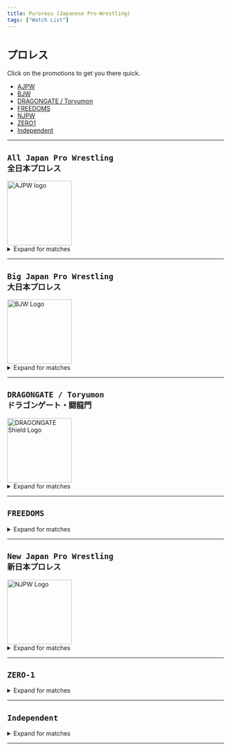 ```yaml
---
title: Puroresu (Japanese Pro-Wrestling)
tags: ["Watch List"]
---
```


# `プロレス`

Click on the promotions to get you there quick.

- <a href="#ajpw">AJPW</a>
- <a href="#bjw">BJW</a>
- <a href="#dg">DRAGONGATE / Toryumon</a>
- <a href="#freedoms">FREEDOMS</a>
- <a href="#njpw">NJPW</a>
- <a href="#z1">ZERO1</a>
- <a href="#independent">Independent</a>

---

## <a id="ajpw">`All Japan Pro Wrestling`<br>`全日本プロレス`</a>

<img src="https://wp.bbm-mobile.com/img/Common/Party/0002.png" alt="AJPW logo" style="width:150px;height:150px">

<details>
<summary>Expand for matches</summary>

- Kensuke Sasaki vs. Toshiaki Kawada [Triple Crown Title] (2007.10.18)<br>
  [YouTube](https://www.youtube.com/watch?v=rHfK6fFDzvE)<br>
  [CAGEMATCH](https://www.cagematch.net/?id=111&nr=12807#rateHere)
  <iframe width="600" height="300" src="https://www.youtube.com/embed/rHfK6fFDzvE?si=OLpX6i74IXK0o9h7" title="YouTube video player" frameborder="0" allow="accelerometer; autoplay; clipboard-write; encrypted-media; gyroscope; picture-in-picture; web-share" referrerpolicy="strict-origin-when-cross-origin" allowfullscreen></iframe>

- Shuji Ishikawa vs. Shingo Takagi [Champion Carnival 2018 Block A] (2018.04.29)<br>
  [YouTube](https://www.youtube.com/watch?v=vkyn-Fl9EBQ)<br>
  [CAGEMATCH](https://www.cagematch.net/?id=111&nr=9337#rateHere)
  <iframe width="600" height="300" src="https://www.youtube.com/embed/vkyn-Fl9EBQ?si=xtv_29cxkU5ORQ0F&amp;start=260" title="YouTube video player" frameborder="0" allow="accelerometer; autoplay; clipboard-write; encrypted-media; gyroscope; picture-in-picture; web-share" referrerpolicy="strict-origin-when-cross-origin" allowfullscreen></iframe>

- Suwama vs. Osamu Nishimura [Triple Crown Title] (2008.06.28)<br>
  [YouTube](https://www.youtube.com/watch?v=67F14VPF6i0)<br>
  [CAGEMATCH](https://www.cagematch.net/?id=111&nr=42719#rateHere)
  <iframe width="600" height="300" src="https://www.youtube.com/embed/67F14VPF6i0?si=z81rOH8FjBahCOHv" title="YouTube video player" frameborder="0" allow="accelerometer; autoplay; clipboard-write; encrypted-media; gyroscope; picture-in-picture; web-share" referrerpolicy="strict-origin-when-cross-origin" allowfullscreen></iframe>

- Minoru Suzuki vs. Toshiaki Kawada [Champion Carnival 2007 Block A] (2007.03.29)<br>
  [YouTube](https://www.youtube.com/live/qpolhe-U1Pk?si=hQtU4bkTSi0Wbwyj)<br>
  [CAGEMATCH](https://www.cagematch.net/?id=111&nr=23601#rateHere)
  <iframe width="600" height="300" src="https://www.youtube.com/embed/qpolhe-U1Pk?si=kHnESB4Dgbi8-zs-" title="YouTube video player" frameborder="0" allow="accelerometer; autoplay; clipboard-write; encrypted-media; gyroscope; picture-in-picture; web-share" referrerpolicy="strict-origin-when-cross-origin" allowfullscreen></iframe>

</details>

---

## <a id="bjw">`Big Japan Pro Wrestling`<br>`大日本プロレス`</a>

<img src="https://wp.bbm-mobile.com/img/Common/Party/0013.png" alt="BJW Logo" style="width:150px;height:150px">

<details>
<summary>Expand for matches</summary>

- Ryuji Ito & Takashi Sasaki vs. Jaki Numazawa & Jun Kasai [200 Fluorescent Lighttubes Cage Tag Team Death Match]<br>
  [Archive](https://archive.org/details/dainichi-taisen-38)<br>
  [CAGEMATCH](https://www.cagematch.net/?id=111&nr=65480#rateHere)
  <img src="https://i.postimg.cc/7LFGwHj4/mpv-shot0003.jpg">

- Yuko Miyamoto vs. Jun Kasai [Ikkitousen Death Match Survivor 2011 Block B] (2011.03.27)<br>
  [BJW Core](https://bjwcore.com/set/787/contents/794?fcid=18)<br>
  [CAGEMATCH](https://www.cagematch.net/?id=111&nr=60075#rateHere)
  <img src="https://bjwcore.com/storage/generated/images/thumbnail/960x540/content-82489c9737cc245530c7a6ebef3753ec-thumbnail.jpg?ts=1574391889">

- Hideki Suzuki vs. Yuji Okabayashi [BJW World Strong Heavyweight Title] (2017.05.05)<br>
  [BJW Core](https://bjwcore.com/contents/625)<br>
  [CAGEMATCH](https://www.cagematch.net/?id=111&nr=8439#rateHere)
  <img src="https://bjwcore.com/storage/generated/images/thumbnail/960x540/content-233509073ed3432027d48b1a83f5fbd2-thumbnail.png?ts=1563883239">

- Abdullah Kobayashi vs. Yuko Miyamoto [BJW Death Match Heavyweight Title / Construction Site] (2012.10.29)<br>
  [BJW Core](https://bjwcore.com/set/787/contents/795)<br>
  [CAGEMATCH](https://www.cagematch.net/?id=111&nr=60076#rateHere)
  <img src="https://bjwcore.com/storage/generated/images/thumbnail/960x540/content-7c590f01490190db0ed02a5070e20f01-thumbnail.jpg?ts=1574392077">

- BJW 30th Anniversary ~ Dainichi Spirit (2025.05.05) (Whole show)<br>
  [BJW Core](https://bjwcore.com/set/5830)<br>
  [Archive](https://archive.org/details/bjw-30th-anniversary-dainichi-spirit-05-05-25)<br>
  [CAGEMATCH](https://www.cagematch.net/?id=1&nr=424221&page=2)
  <img src="https://bjwcore.com/storage/generated/images/thumbnail/original/content-e520f70ac3930490458892665cda6620-eyecatch.jpg?ts=1747899854" style="height:500px">

</details>

---

## <a id="dg">`DRAGONGATE / Toryumon`<br>`ドラゴンゲート・闘龍門`</a>

<img src="https://wp.bbm-mobile.com/img/Common/Party/0177.jpg" alt="DRAGONGATE Shield Logo" style="width:150px;height:150px">

<details>
<summary>Expand for matches</summary>

- BxB Hulk & Shingo Takagi vs. KENTA & Taiji Ishimori [GHC Junior Heavyweight Tag Team Title] (2008.03.20)<br>
  [YouTube](https://www.youtube.com/watch?v=eJJkPb-NW5o)<br>
  [CAGEMATCH](https://www.cagematch.net/?id=111&nr=2843#rateHere)
  <iframe width="600" height="300" src="https://www.youtube.com/embed/eJJkPb-NW5o?si=wp2WWGpouiw17jH0" title="YouTube video player" frameborder="0" allow="accelerometer; autoplay; clipboard-write; encrypted-media; gyroscope; picture-in-picture; web-share" referrerpolicy="strict-origin-when-cross-origin" allowfullscreen></iframe>

- CIMA vs. Magnitude Kishiwada [No Rope] (2006.07.02)<br>
  [YouTube](https://www.youtube.com/watch?v=rO305y9IysU)<br>
  [CAGEMATCH](https://www.cagematch.net/?id=111&nr=49525)
  <iframe width="600" height="300" src="https://www.youtube.com/embed/rO305y9IysU?si=faSOmQH-FJKF0Mp7" title="YouTube video player" frameborder="0" allow="accelerometer; autoplay; clipboard-write; encrypted-media; gyroscope; picture-in-picture; web-share" referrerpolicy="strict-origin-when-cross-origin" allowfullscreen></iframe>

- Dead Or Alive 2010 (Whole show)

- [Infinity #80 (2008.02.03 - 2008.03.07)](https://vkvideo.ru/video618006569_456239142)

- [BxB Hulk, Cyber Kong & Shingo Takagi vs. Antonio Honda, HARASHIMA & Kota Ibushi (2008.04.06)](https://www.dailymotion.com/video/x8vuoxa)

- Rey De Parejas 2025 Finals - (2025.03.30) (Whole show)<br>
  [DG Network](https://dragongate.live/title/?program=live_Stream2025&episode=44)
  <img src="https://pbs.twimg.com/media/GnRq8Q3bAAA6jeZ?format=png&name=900x900">

- CIMA vs. Shingo Takagi [Open The Dream Gate Title] (2007.11.25)<br>
  [VK](https://vkvideo.ru/video-198278016_456239294)<br>
  [CAGEMATCH](https://www.cagematch.net/?id=111&nr=2824#rateHere)

- Dragon Kid vs. HUB [Open The Brave Gate Title] (2013.03.02)<br>
  [VK](https://vkvideo.ru/video-207689490_456239729)<br>
  [CAGEMATCH](https://www.cagematch.net/?id=111&candidate=1760350_4fd07c177ec8b0e7ff9799721beb1aa6)

- CIMA, Sanshiro Takagi, TAKA Michinoku vs. Akira Tozawa, BxB Hulk, Cyber Kong (2012.03.01)<br>
  [CAGEMATCH](https://www.cagematch.net/?id=1&nr=76142&page=3)

- Masasto Yoshino vs. Naruki Doi [Open The Dream Gate Title] (2013.11.03)<br>
  [Dailymotion](https://www.dailymotion.com/video/x8fj4bj)<br>
  [CAGEMATCH](https://www.cagematch.net/?id=111&nr=5845#rateHere)

</details>

---

## <a id="freedoms">`FREEDOMS`</a>

<details>
<summary>Expand for matches</summary>

- Jun Kasai vs. Masashi Takeda [Glass Death Match] (2009.12.25)<br>
  [YouTube](https://www.youtube.com/watch?v=xDDeJ2feDj0)<br>
  [CAGEMATCH](https://www.cagematch.net/?id=111&candidate=886787_629c204b702b50869fe3b96fed7ab387)
  <iframe width="600" height="300" src="https://www.youtube.com/embed/xDDeJ2feDj0?si=eqzX3JjIropWkuLa" title="YouTube video player" frameborder="0" allow="accelerometer; autoplay; clipboard-write; encrypted-media; gyroscope; picture-in-picture; web-share" referrerpolicy="strict-origin-when-cross-origin" allowfullscreen></iframe>

- Jun Kasai vs. Masashi Takeda [No Canvas + Glass Board Death Match] (2013.08.29)<br>
  [YouTube](https://www.youtube.com/watch?v=G65XT6-7axI)<br>
  [CAGEMATCH](https://www.cagematch.net/?id=1&nr=100292)
  <iframe width="600" height="300" src="https://www.youtube.com/embed/G65XT6-7axI?si=5Nz4HsTEtvz4TEvy" title="YouTube video player" frameborder="0" allow="accelerometer; autoplay; clipboard-write; encrypted-media; gyroscope; picture-in-picture; web-share" referrerpolicy="strict-origin-when-cross-origin" allowfullscreen></iframe>

- Jun Kasai vs. Yuko Miyamoto [Scaffold & Glass Board Death Match] (2013.12.25)<br>
  [YouTube](https://youtu.be/Kra7eiCLODo?si=tqGtn5QwSvhxW5Wc)<br>
  [CAGEMATCH](https://www.cagematch.net/?id=111&nr=45517#rateHere)
  <iframe width="600" height="300" src="https://www.youtube.com/embed/Kra7eiCLODo?si=tqGtn5QwSvhxW5Wc" title="YouTube video player" frameborder="0" allow="accelerometer; autoplay; clipboard-write; encrypted-media; gyroscope; picture-in-picture; web-share" referrerpolicy="strict-origin-when-cross-origin" allowfullscreen></iframe>

</details>

---

## <a id="njpw">`New Japan Pro Wrestling`<br>`新日本プロレス`</a>

<img src="https://wp.bbm-mobile.com/img/Common/Party/0001.png" alt="NJPW Logo" style="width:150px;height:150px">

<details>
<summary>Expand for matches</summary>

- Kazuchika Okada vs. Tetsuya Naito [IWGP Heavyweight Title] (2016.04.10)<br>
  [NJPW WORLD](https://watch.njpwworld.com/details/37839)<br>
  [CAGEMATCH](https://www.cagematch.net/?id=111&nr=7371#rateHere)
  <img src="https://i.imgur.com/iiEoMt4.jpeg" alt="Graphic for Kazuchika Okada vs. Tetsuya Naito IWGP Heavyweight title match in NJPW's Invasion Attack 2016 event">

- Satoshi Kojima vs. Toshiaki Kawada (2001.06.06)<br>
  [Archive (Vid #7)](<https://archive.org/details/super-ability-faction-declaration-2001/2001.06.06g-NJPW-New+Japan+Pro-Wrestling+VS+All+Japan+Pro-Wrestling+5+VS+5+Single+Match+%235-Satoshi+Kojima+VS+(AJPW)+Toshiaki+Kawada.mp4>)<br>
  [CAGEMATCH](https://www.cagematch.net/?id=111&nr=8163#rateHere)
  <iframe src="https://archive.org/embed/super-ability-faction-declaration-2001/2001.06.06g-NJPW-New+Japan+Pro-Wrestling+VS+All+Japan+Pro-Wrestling+5+VS+5+Single+Match+%235-Satoshi+Kojima+VS+(AJPW)+Toshiaki+Kawada.mp4" width="640" height="480" frameborder="0" webkitallowfullscreen="true" mozallowfullscreen="true" allowfullscreen></iframe>

- Yuji Nagata vs. Yoshihiro Takayama [IWGP & NWF Heavyweight Title] (2003.05.02)<br>
  [NJPW WORLD](https://watch.njpwworld.com/details/57221)<br>
  [Archive (Vid #14)](https://archive.org/details/ultimate-crush)<br>
  [CAGEMATCH](https://www.cagematch.net/?id=111&nr=2371#rateHere)
  <iframe src="https://archive.org/embed/ultimate-crush/2003.05.02n-NJPW-IWGP+%26+NWF+Heavyweight+Double+Championship+Match-Yuji+Nagata+(IWGP+(C-V11)+VS+(NWF+(C-V4)+Yoshihiro+Takayama.mp4" width="640" height="480" frameborder="0" webkitallowfullscreen="true" mozallowfullscreen="true" allowfullscreen></iframe>

- Yuji Nagata vs. Koji Kanemoto [G1 Climax 2006 Block B] (2006.08.12)<br>
  [VK](https://vkvideo.ru/video-162834481_456241458)<br>
  [CAGEMATCH](https://www.cagematch.net/?id=111&nr=2428#rateHere)

- Hiroshi Tanahashi & Koji Kanemoto vs. Takeshi Morishima & Kota Ibushi (2009.05.05)<br>
  [VK](https://vkvideo.ru/video-186832985_456239915)<br>
  [CAGEMATCH](https://www.cagematch.net/?id=111&nr=3776#rateHere)

- Shinya Hashimoto vs. Riki Choshu [IWGP Heavyweight Title] (1994.06.15)<br>
  [NJPW WORLD](https://watch.njpwworld.com/details/44032)<br>
  [Archive (starts at 21:42 of Vid #3)](https://archive.org/details/njpw-wpw-94.5.28-best.of-the-super-junior-tv-asahi/NJPW.WPW.94.6.25.Super.Strong.Men.Declaration.5.Part.1.TV-Asahi.XviD.avi)<br>
  [CAGEMATCH](https://www.cagematch.net/?id=111&nr=32444#rateHere)
  <iframe src="https://archive.org/embed/njpw-wpw-94.5.28-best.of-the-super-junior-tv-asahi/NJPW.WPW.94.6.25.Super.Strong.Men.Declaration.5.Part.1.TV-Asahi.XviD.avi" width="640" height="480" frameborder="0" webkitallowfullscreen="true" mozallowfullscreen="true" allowfullscreen></iframe>

- Satoshi Kojima vs. Shinsuke Nakamura [IWGP Heavyweight Title] (2005.03.26)<br>
  [NJPW WORLD](https://watch.njpwworld.com/details/41559)<br>
  [VK](https://vkvideo.ru/video547965748_456239225)<br>
  [CAGEMATCH](https://www.cagematch.net/?id=111&nr=11705#rateHere)

- Satoshi Kojima vs. Hiroyoshi Tenzan [IWGP Heavyweight Title] (2005.05.14)<br>
  [NJPW WORLD](https://watch.njpwworld.com/details/42768)<br>
  [VK](https://vkvideo.ru/video547965748_456239241)<br>
  [CAGEMATCH](https://www.cagematch.net/?id=111&nr=82823#rateHere)

- Hiroshi Tanahashi vs. Katsuyori Shibata (2014.09.21)
  [NJPW World](https://watch.njpwworld.com/details/49624?shw_ep=1)<br>
  [CAGEMATCH](https://www.cagematch.net/?id=111&nr=6272#rateHere)

- KUSHIDA (c) vs. Ryusuke Taguchi [IWGP Junior Heavyweight Title] (2014.09.21)
  [CAGEMATCH](https://www.cagematch.net/?id=111&nr=6268#rateHere)

</details>

---

## <a id="z1">`ZERO-1`</a>

<details>
<summary>Expand for matches</summary>

- Masato Tanaka vs. Shinya Hashimoto (2003.11.07)<br>
  [YouTube](https://youtu.be/Xmf_XU6YszM?si=0Yx5qe_glzP1SrGM)<br>
  [CAGEMATCH](https://www.cagematch.net/?id=111&nr=13572#rateHere)
  <iframe width="600" height="300" src="https://www.youtube.com/embed/Xmf_XU6YszM?si=nYed5Sp08PvbrmKN" title="YouTube video player" frameborder="0" allow="accelerometer; autoplay; clipboard-write; encrypted-media; gyroscope; picture-in-picture; web-share" referrerpolicy="strict-origin-when-cross-origin" allowfullscreen></iframe>

</details>

---

## <a id="independent">`Independent`</a>

<details>
<summary>Expand for matches</summary>

- Kakuto Tanteidan III ~ One Life To Live (whole show)<br>
  [WRESTLE UNIVERSE](https://www.wrestle-universe.com/en/videos/wuYftuHsYthAbx6zRFNakp)<br>
  [CAGEMATCH](https://www.cagematch.net/?id=1&nr=419718&page=2)
  <img src="https://image.asset.wrestle-universe.com/bLiyDsSrhfr34tnpmGf5VF/bLiyDsSrhfr34tnpmGf5VF?dpr=1&fit=clip&format=webply&width=640">

- Fortune Dream 10 - 2025.04.16 (Whole show)<br>
  [Archive](https://archive.org/details/fortune-dream-10-16-04-25)<br>
  [CAGEMATCH](https://www.cagematch.net/?id=1&nr=423749&page=2)
  <iframe src="https://archive.org/embed/fortune-dream-10-16-04-25" width="640" height="480" frameborder="0" webkitallowfullscreen="true" mozallowfullscreen="true" allowfullscreen></iframe>

</details>

---
